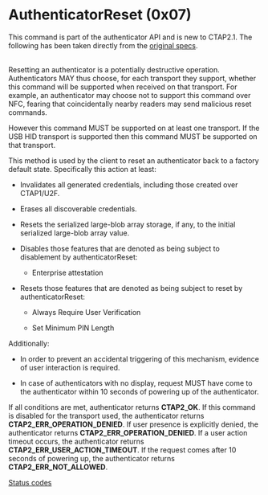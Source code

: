 # AuthenticatorReset (0x07)

This command is part of the authenticator API and is new to CTAP2.1. The following has been taken directly from the [original specs](https://fidoalliance.org/specs/fido-v2.1-ps-20210615/fido-client-to-authenticator-protocol-v2.1-ps-20210615.html#authenticatorReset).
<br></br>

Resetting an authenticator is a potentially destructive operation. Authenticators MAY thus choose, for each transport they support, whether this command will be supported when received on that transport. For example, an authenticator may choose not to support this command over NFC, fearing that coincidentally nearby readers may send malicious reset commands.

However this command MUST be supported on at least one transport. If the USB HID transport is supported then this command MUST be supported on that transport.

This method is used by the client to reset an authenticator back to a factory default state. Specifically this action at least:

- Invalidates all generated credentials, including those created over CTAP1/U2F.

- Erases all discoverable credentials.

- Resets the serialized large-blob array storage, if any, to the initial serialized large-blob array value.

- Disables those features that are denoted as being subject to disablement by authenticatorReset:

  - Enterprise attestation

- Resets those features that are denoted as being subject to reset by authenticatorReset:

  - Always Require User Verification

  - Set Minimum PIN Length


Additionally:

  - In order to prevent an accidental triggering of this mechanism, evidence of user interaction is required.

- In case of authenticators with no display, request MUST have come to the authenticator within 10 seconds of powering up of the authenticator.

If all conditions are met, authenticator returns **CTAP2_OK**. If this command is disabled for the transport used, the authenticator returns **CTAP2_ERR_OPERATION_DENIED**. If user presence is explicitly denied, the authenticator returns **CTAP2_ERR_OPERATION_DENIED**. If a user action timeout occurs, the authenticator returns **CTAP2_ERR_USER_ACTION_TIMEOUT**. If the request comes after 10 seconds of powering up, the authenticator returns **CTAP2_ERR_NOT_ALLOWED**.

[Status codes](https://fidoalliance.org/specs/fido-v2.1-ps-20210615/fido-client-to-authenticator-protocol-v2.1-ps-20210615.html#error-responses)

